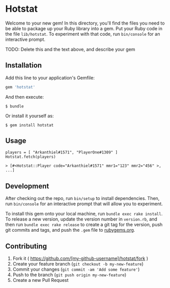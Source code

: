 # Hotstat

Welcome to your new gem! In this directory, you'll find the files you need to be able to package up your Ruby library into a gem. Put your Ruby code in the file `lib/hotstat`. To experiment with that code, run `bin/console` for an interactive prompt.

TODO: Delete this and the text above, and describe your gem

## Installation

Add this line to your application's Gemfile:

```ruby
gem 'hotstat'
```

And then execute:

    $ bundle

Or install it yourself as:

    $ gem install hotstat

## Usage

    players = [ "Arkanthiel#1571", "PlayerOne#1309" ]
    Hotstat.fetch(players)

    > [#<Hotstat::Player code="Arkanthiel#1571" mmr1="123" mmr2="456" >, ...]


## Development

After checking out the repo, run `bin/setup` to install dependencies. Then, run `bin/console` for an interactive prompt that will allow you to experiment.

To install this gem onto your local machine, run `bundle exec rake install`. To release a new version, update the version number in `version.rb`, and then run `bundle exec rake release` to create a git tag for the version, push git commits and tags, and push the `.gem` file to [rubygems.org](https://rubygems.org).

## Contributing

1. Fork it ( https://github.com/[my-github-username]/hotstat/fork )
2. Create your feature branch (`git checkout -b my-new-feature`)
3. Commit your changes (`git commit -am 'Add some feature'`)
4. Push to the branch (`git push origin my-new-feature`)
5. Create a new Pull Request
